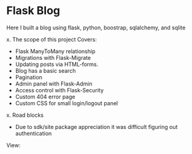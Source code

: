 # Flask Blog
Here I built a blog using flask, python, boostrap, sqlalchemy, and sqlite

x. The scope of this project Covers: 
- Flask ManyToMany relationship
- Migrations with Flask-Migrate
- Updating posts via HTML-forms.
- Blog has a basic search
- Pagination
- Admin panel with Flask-Admin
- Access control with Flask-Security
- Custom 404 error page
- Custom CSS for small login/logout panel

x. Road blocks
- Due to sdk/site package appreciation it was difficult figuring out authentication

View: 